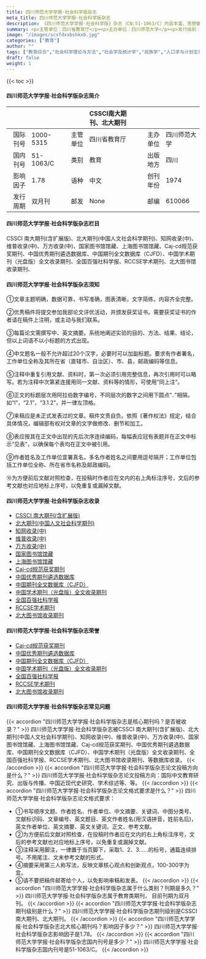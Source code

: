 ```yaml
---
title: 四川师范大学学报·社会科学版杂志
meta_title: 四川师范大学学报·社会科学版杂志
description: 《四川师范大学学报·社会科学版》杂志（CN:51-1063/C）内容丰富、思想健康，1974年创刊，目前以双月刊形式发行，刊物对外积极扩大宣传，致力于提高杂志质量与影响。它主要面向高校师生、社会科学研究人员以及对社会科学感兴趣的广大读者，提供了一个发表和交流社会科学研究成果的平台。 《四川师范大学学报·社会科学版》涵盖了社会科学的多个领域，包括政治学、经济学、法学、教育学、文学、历史学等。杂志致力于推动社会科学的研究和学术交流，鼓励原创性研究，尤其关注对中国社会经济发展有深刻影响的课题。它通过发表高质量的学术论文、研究报告、学术评论等形式，促进社会科学理论的创新和发展，为社会科学的学术研究和实践应用提供交流平台。 该杂志坚持学术性、前瞻性和实用性的原则，关注社会科学研究的前沿问题和热点话题，倡导跨学科的综合性研究。它鼓励学者们采用多元化的研究方法，包括定性研究和定量研究，以及实证研究和理论研究，以期为社会科学的发展贡献新的视角和思考。
summary: <p>主管单位：四川省教育厅</p><p>主办单位：四川师范大学</p><p>发行级别：CSSCI南大期刊、北大期刊</p><p>发行周期：双月刊</p>
image: "/images/scsfdxxbshkxb.jpg"
categories: ["教育"]
author: ""
tags: ["教育综合","社会科学理论与方法","社会学及统计学","民族学","人口学与计划生育","人才学与劳动科学","教育理论与教育管理","学前教育","初等教育","中等教育","高等教育","职业教育","成人教育与特殊教育","体育",]
draft: false
weight: 1
---
```


{{< toc >}}

#### 四川师范大学学报·社会科学版杂志简介
|               |                               |               | CSSCI南大期刊、北大期刊        |               |                           |
| ------------: | :---------------------------- | ------------: | :---------------------------- | ------------: | :------------------------ |
| 国际刊号      | 1000-5315   | 主管单位      | 四川省教育厅     | 主办单位      | 四川师范大学     |
| 国内刊号      | 51-1063/C        | 类别          | 教育       | 出版地方      | 四川           |
| 影响因子      | 1.78        | 语种          | 中文             | 创刊年份      | 1974    |
| 发行周期      | 双月刊    | 邮发          | None              | 邮编          | 610066      |

#### 四川师范大学学报·社会科学版杂志栏目
<span>CSSCI 南大期刊(含扩展版)</span>、<span>北大期刊(中国人文社会科学期刊)</span>、<span>知网收录(中)</span>、<span>维普收录(中)</span>、<span>万方收录(中)</span>、<span>国家图书馆馆藏</span>、<span>上海图书馆馆藏</span>、<span>Caj-cd规范获奖期刊</span>、<span>中国优秀期刊遴选数据库</span>、<span>中国期刊全文数据库（CJFD）</span>、<span>中国学术期刊（光盘版）全文收录期刊</span>、<span>全国百强社科学报</span>、<span>RCCSE学术期刊</span>、<span>北大图书馆收录期刊</span>、

#### 四川师范大学学报·社会科学版杂志须知
<p><p>
	①文章主题明确，数据可靠，书写准确，图表清晰，文字简练，内容齐全完整。
</p><p>
	②优秀稿件将提交参加我部论文评优活动，并颁发获奖证书。需要获奖证书的作者请在稿件上注明，或主动与我们联系。
</p><p>
	③每篇论文需撰写中、英文摘要。系统地阐述实验的目的、方法、结果、结论，但以上词语不以小标题的方式出现。
</p><p>
	④中文题名一般不允许超过20个汉字，必要时可以加副标题。要求有作者署名，工作单位全称及其所在省（直辖市、自治区）、市、县，邮政编码等信息。
</p><p>
	⑤注释中重复引用文献、资料时，第一次必须引用完整信息，再次引用时可以略写。若为注释中次第紧连援用同一文献、资料等的情形，可使用“同上注”。
</p><p>
	⑥正文的标题层次用阿拉伯数字编号，不同层次的数字之间用下圆点“．”相隔，如“l”，“2.1”，“3.1.2”，并一律左顶格。
</p><p>
	⑦来稿应是未正式发表过的文章。稿件文责自负。依照《著作权法》规定，结合具体情况，编辑部有权对文章的文字做修改、删节和加工。
</p><p>
	⑧表应按其在正文中出现的先后次序连续编码，每幅表应冠有表题并在正文中标示“见表”，以确保每个表均在正文中被引用。
</p><p>
	⑨作者姓名及工作单位宜署真名，多名作者姓名之间要用逗号隔开；工作单位包括工作单位全称、所在省市名称及邮政编码。
</p><p>
	⑩为方便前后文献对照检查，在投稿时作者应在文内的右上角标注序号，文后的参考文献也对应地标上序号，以免重复或漏掉文献。
</p></p>


#### 四川师范大学学报·社会科学版杂志收录
<ul>
    <li class="inline-block">
        <a class="bg-theme-light hover:bg-primary dark:bg-darkmode-theme-light dark:hover:bg-darkmode-primary dark:hover:text-dark m-1 block rounded px-3 py-1 hover:text-white" href="#四川师范大学学报·社会科学版杂志收录">
        CSSCI 南大期刊(含扩展版)
        </a>
    </li>
    <li class="inline-block">
        <a class="bg-theme-light hover:bg-primary dark:bg-darkmode-theme-light dark:hover:bg-darkmode-primary dark:hover:text-dark m-1 block rounded px-3 py-1 hover:text-white" href="#四川师范大学学报·社会科学版杂志收录">
        北大期刊(中国人文社会科学期刊)
        </a>
    </li>
    <li class="inline-block">
        <a class="bg-theme-light hover:bg-primary dark:bg-darkmode-theme-light dark:hover:bg-darkmode-primary dark:hover:text-dark m-1 block rounded px-3 py-1 hover:text-white" href="#四川师范大学学报·社会科学版杂志收录">
        知网收录(中)
        </a>
    </li>
    <li class="inline-block">
        <a class="bg-theme-light hover:bg-primary dark:bg-darkmode-theme-light dark:hover:bg-darkmode-primary dark:hover:text-dark m-1 block rounded px-3 py-1 hover:text-white" href="#四川师范大学学报·社会科学版杂志收录">
        维普收录(中)
        </a>
    </li>
    <li class="inline-block">
        <a class="bg-theme-light hover:bg-primary dark:bg-darkmode-theme-light dark:hover:bg-darkmode-primary dark:hover:text-dark m-1 block rounded px-3 py-1 hover:text-white" href="#四川师范大学学报·社会科学版杂志收录">
        万方收录(中)
        </a>
    </li>
    <li class="inline-block">
        <a class="bg-theme-light hover:bg-primary dark:bg-darkmode-theme-light dark:hover:bg-darkmode-primary dark:hover:text-dark m-1 block rounded px-3 py-1 hover:text-white" href="#四川师范大学学报·社会科学版杂志收录">
        国家图书馆馆藏
        </a>
    </li>
    <li class="inline-block">
        <a class="bg-theme-light hover:bg-primary dark:bg-darkmode-theme-light dark:hover:bg-darkmode-primary dark:hover:text-dark m-1 block rounded px-3 py-1 hover:text-white" href="#四川师范大学学报·社会科学版杂志收录">
        上海图书馆馆藏
        </a>
    </li>
    <li class="inline-block">
        <a class="bg-theme-light hover:bg-primary dark:bg-darkmode-theme-light dark:hover:bg-darkmode-primary dark:hover:text-dark m-1 block rounded px-3 py-1 hover:text-white" href="#四川师范大学学报·社会科学版杂志收录">
        Caj-cd规范获奖期刊
        </a>
    </li>
    <li class="inline-block">
        <a class="bg-theme-light hover:bg-primary dark:bg-darkmode-theme-light dark:hover:bg-darkmode-primary dark:hover:text-dark m-1 block rounded px-3 py-1 hover:text-white" href="#四川师范大学学报·社会科学版杂志收录">
        中国优秀期刊遴选数据库
        </a>
    </li>
    <li class="inline-block">
        <a class="bg-theme-light hover:bg-primary dark:bg-darkmode-theme-light dark:hover:bg-darkmode-primary dark:hover:text-dark m-1 block rounded px-3 py-1 hover:text-white" href="#四川师范大学学报·社会科学版杂志收录">
        中国期刊全文数据库（CJFD）
        </a>
    </li>
    <li class="inline-block">
        <a class="bg-theme-light hover:bg-primary dark:bg-darkmode-theme-light dark:hover:bg-darkmode-primary dark:hover:text-dark m-1 block rounded px-3 py-1 hover:text-white" href="#四川师范大学学报·社会科学版杂志收录">
        中国学术期刊（光盘版）全文收录期刊
        </a>
    </li>
    <li class="inline-block">
        <a class="bg-theme-light hover:bg-primary dark:bg-darkmode-theme-light dark:hover:bg-darkmode-primary dark:hover:text-dark m-1 block rounded px-3 py-1 hover:text-white" href="#四川师范大学学报·社会科学版杂志收录">
        全国百强社科学报
        </a>
    </li>
    <li class="inline-block">
        <a class="bg-theme-light hover:bg-primary dark:bg-darkmode-theme-light dark:hover:bg-darkmode-primary dark:hover:text-dark m-1 block rounded px-3 py-1 hover:text-white" href="#四川师范大学学报·社会科学版杂志收录">
        RCCSE学术期刊
        </a>
    </li>
    <li class="inline-block">
        <a class="bg-theme-light hover:bg-primary dark:bg-darkmode-theme-light dark:hover:bg-darkmode-primary dark:hover:text-dark m-1 block rounded px-3 py-1 hover:text-white" href="#四川师范大学学报·社会科学版杂志收录">
        北大图书馆收录期刊
        </a>
    </li>
</ul>



#### 四川师范大学学报·社会科学版杂志荣誉
<ul>
    <li class="inline-block">
        <a class="bg-theme-light hover:bg-primary dark:bg-darkmode-theme-light dark:hover:bg-darkmode-primary dark:hover:text-dark m-1 block rounded px-3 py-1 hover:text-white" href="#四川师范大学学报·社会科学版杂志荣誉">
        Caj-cd规范获奖期刊
        </a>
    </li>
    <li class="inline-block">
        <a class="bg-theme-light hover:bg-primary dark:bg-darkmode-theme-light dark:hover:bg-darkmode-primary dark:hover:text-dark m-1 block rounded px-3 py-1 hover:text-white" href="#四川师范大学学报·社会科学版杂志荣誉">
        中国优秀期刊遴选数据库
        </a>
    </li>
    <li class="inline-block">
        <a class="bg-theme-light hover:bg-primary dark:bg-darkmode-theme-light dark:hover:bg-darkmode-primary dark:hover:text-dark m-1 block rounded px-3 py-1 hover:text-white" href="#四川师范大学学报·社会科学版杂志荣誉">
        中国期刊全文数据库（CJFD）
        </a>
    </li>
    <li class="inline-block">
        <a class="bg-theme-light hover:bg-primary dark:bg-darkmode-theme-light dark:hover:bg-darkmode-primary dark:hover:text-dark m-1 block rounded px-3 py-1 hover:text-white" href="#四川师范大学学报·社会科学版杂志荣誉">
        中国学术期刊（光盘版）全文收录期刊
        </a>
    </li>
    <li class="inline-block">
        <a class="bg-theme-light hover:bg-primary dark:bg-darkmode-theme-light dark:hover:bg-darkmode-primary dark:hover:text-dark m-1 block rounded px-3 py-1 hover:text-white" href="#四川师范大学学报·社会科学版杂志荣誉">
        全国百强社科学报
        </a>
    </li>
    <li class="inline-block">
        <a class="bg-theme-light hover:bg-primary dark:bg-darkmode-theme-light dark:hover:bg-darkmode-primary dark:hover:text-dark m-1 block rounded px-3 py-1 hover:text-white" href="#四川师范大学学报·社会科学版杂志荣誉">
        RCCSE学术期刊
        </a>
    </li>
    <li class="inline-block">
        <a class="bg-theme-light hover:bg-primary dark:bg-darkmode-theme-light dark:hover:bg-darkmode-primary dark:hover:text-dark m-1 block rounded px-3 py-1 hover:text-white" href="#四川师范大学学报·社会科学版杂志荣誉">
        北大图书馆收录期刊
        </a>
    </li>
</ul>












#### 四川师范大学学报·社会科学版杂志常见问题
{{< accordion "四川师范大学学报·社会科学版杂志是核心期刊吗？是否被收录？" >}}
四川师范大学学报·社会科学版杂志被CSSCI 南大期刊(含扩展版)、北大期刊(中国人文社会科学期刊)、知网收录(中)、维普收录(中)、万方收录(中)、国家图书馆馆藏、上海图书馆馆藏、Caj-cd规范获奖期刊、中国优秀期刊遴选数据库、中国期刊全文数据库（CJFD）、中国学术期刊（光盘版）全文收录期刊、全国百强社科学报、RCCSE学术期刊、北大图书馆收录期刊、等数据库收录。
{{< /accordion >}}
{{< accordion "四川师范大学学报·社会科学版杂志论文投稿方向是什么？" >}}
四川师范大学学报·社会科学版杂志论文投稿方向：国际中文教育研究、出版与传播、中国近现代史研究、学术综述等、等。
{{< /accordion >}}
{{< accordion "四川师范大学学报·社会科学版杂志论文格式要求是什么？" >}}
四川师范大学学报·社会科学版杂志论文格式要求：
- ①书写顺序文题、作者姓名、作者单位、中文摘要、关键词、中图分类号、文献标识码、文章编号、英文题目、英文作者姓名(用汉语拼音，姓前名后)，英文作者单位、英文摘要、英文关键词、正文、参考文献。
- ②为方便前后文献对照检查，在投稿时作者应在文内的右上角标注序号，文后的参考文献也对应地标上序号，以免重复或漏掉文献。
- ③注释采用脚注，一律置于当页脚下，采取1、2、3……的标号，通篇连续排号。不用尾注、文末参考文献的形式。
- ④摘要采用第三人称写法，反映文章核心观点和创新观点，100-300字为宜。
- ⑤请不要把稿件邮寄给个人，以免影响审稿和发表。
{{< /accordion >}}
{{< accordion "四川师范大学学报·社会科学版杂志属于什么类别？刊期是多久？" >}}
四川师范大学学报·社会科学版杂志属于教育类期刊， 目前刊期为双月刊。
{{< /accordion >}}
{{< accordion "四川师范大学学报·社会科学版杂志期刊级别是什么？" >}}
四川师范大学学报·社会科学版杂志期刊级别是CSSCI南大期刊、北大期刊。
{{< /accordion >}}
{{< accordion "四川师范大学学报·社会科学版杂志北大核心期刊吗？影响因子多少？" >}}
四川师范大学学报·社会科学版杂志影响因子是1.78。
{{< /accordion >}}
{{< accordion "四川师范大学学报·社会科学版杂志国内刊号是多少？" >}}
四川师范大学学报·社会科学版杂志国内刊号是51-1063/C。
{{< /accordion >}}